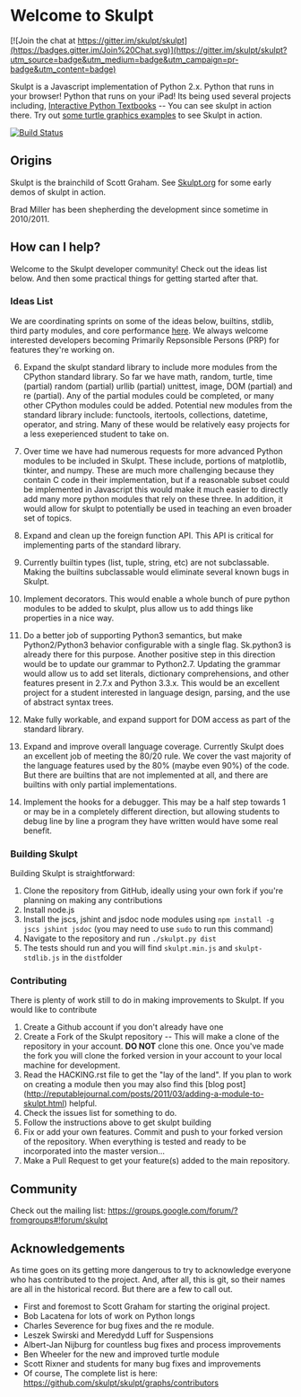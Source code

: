 # Welcome to Skulpt

[![Join the chat at https://gitter.im/skulpt/skulpt](https://badges.gitter.im/Join%20Chat.svg)](https://gitter.im/skulpt/skulpt?utm_source=badge&utm_medium=badge&utm_campaign=pr-badge&utm_content=badge)

Skulpt is a Javascript implementation of Python 2.x.  Python that runs in your browser!  Python that runs on your iPad!  Its being used several projects including, [Interactive Python Textbooks](http://interactivepython.org) -- You can see skulpt in action there.  Try out [some turtle graphics examples](http://interactivepython.org/courselib/static/thinkcspy/PythonTurtle/helloturtle.html) to see Skulpt in action.

[![Build Status](https://travis-ci.org/skulpt/skulpt.png)](https://travis-ci.org/skulpt/skulpt)

## Origins

Skulpt is the brainchild of Scott Graham.  See [Skulpt.org](http://skulpt.org) for some early demos of skulpt in action.

Brad Miller has been shepherding the development since sometime in 2010/2011.

## How can I help?

Welcome to the Skulpt developer community! Check out the ideas list below. And then some practical things for getting started after that.

### Ideas List

We are coordinating sprints on some of the ideas below, builtins, stdlib, third party modules, and core performance [here](https://github.com/skulpt/skulpt/issues/400).  We always welcome interested developers becoming Primarily Repsonsible Persons (PRP) for features they're working on. 

6. Expand the skulpt standard library to include more modules from the CPython standard library.  So far we have math, random, turtle, time (partial) random (partial) urllib (partial) unittest, image, DOM (partial) and re (partial).  Any of the partial modules could be completed, or many other CPython modules could be added.  Potential new modules from the standard library include:  functools, itertools, collections, datetime, operator, and string.  Many of these would be relatively easy projects for a less exeperienced student to take on.

7. Over time we have had numerous requests for more advanced Python modules to be included in Skulpt.  These include, portions of matplotlib, tkinter, and numpy.  These are much more challenging because they contain C code in their implementation, but if a reasonable subset could be implemented in Javascript this would make it much easier to directly add many more python modules that rely on these three.  In addition, it would allow for skulpt to potentially be used in teaching an even broader set of topics.

5. Expand and clean up the foreign function API.  This API is critical for implementing parts of the standard library.


1. Currently builtin types (list, tuple, string, etc) are not subclassable.  Making the builtins subclassable would eliminate several known bugs in Skulpt.

1. Implement decorators.  This would enable a whole bunch of pure python modules to be added to skulpt, plus allow us to add things like properties in a nice way.

3. Do a better job of supporting Python3 semantics, but make
Python2/Python3 behavior configurable with a single flag. Sk.python3 is
already there for this purpose.  Another positive step in this direction would be to update our grammar to Python2.7.  Updating the grammar would allow us to add set literals, dictionary comprehensions, and other features present in 2.7.x and Python 3.3.x.  This would be an excellent project for a student interested in language design, parsing, and the use of abstract syntax trees.

4. Make fully workable, and expand support for DOM access as
part of the standard library.


1. Expand and improve overall language coverage.   Currently Skulpt does an excellent job of meeting the 80/20 rule.  We cover the vast majority of the language features used by the 80% (maybe even 90%) of the code.  But there are builtins that are not implemented at all, and there are builtins with only partial implementations.  

2.  Implement the hooks for a debugger. This may be a half step towards
1 or may be in a completely different direction, but allowing students
to debug line by line a program they have written would have some real
benefit.


### Building Skulpt

Building Skulpt is straightforward:

1. Clone the repository from GitHub, ideally using your own fork if you're planning on making any contributions
2. Install node.js
3. Install the jscs, jshint and jsdoc node modules using `npm install -g jscs jshint jsdoc` (you may need to use `sudo` to run this command)
4. Navigate to the repository and run `./skulpt.py dist`
5. The tests should run and you will find `skulpt.min.js` and `skulpt-stdlib.js` in the `dist`folder


### Contributing

There is plenty of work still to do in making improvements to Skulpt.  If you would like to contribute

1. Create a Github account if you don't already have one
2. Create a Fork of the Skulpt repository -- This will make a clone of the repository in your account.  **DO NOT** clone this one.  Once you've made the fork you will clone the forked version in your account to your local machine for development.
3. Read the HACKING.rst file to get the "lay of the land".  If you plan to work on creating  a module then you may also find this [blog post] (http://reputablejournal.com/posts/2011/03/adding-a-module-to-skulpt.html) helpful.
3. Check the issues list for something to do.
4. Follow the instructions above to get skulpt building
5. Fix or add your own features.  Commit and push to your forked version of the repository.  When everything is tested and ready to be incorporated into the master version...
6. Make a Pull Request to get your feature(s) added to the main repository.


## Community

Check out the mailing list:  https://groups.google.com/forum/?fromgroups#!forum/skulpt

## Acknowledgements

As time goes on its getting more dangerous to try to acknowledge everyone who has contributed to the project.  And, after all, this is git, so their names are all in the historical record.  But there are a few to call out.

* First and foremost to Scott Graham for starting the original project.
* Bob Lacatena for lots of work on Python longs
* Charles Severence for bug fixes and the re module.
* Leszek Swirski and Meredydd Luff for Suspensions
* Albert-Jan Nijburg for countless bug fixes and process improvements
* Ben Wheeler for the new and improved turtle module
* Scott Rixner and students for many bug fixes and improvements
* Of course, The complete list is here:  https://github.com/skulpt/skulpt/graphs/contributors


